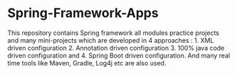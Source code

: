 # Spring-Framework-Apps
This repository contains Spring framework all modules practice projects and many mini-projects which are developed in 4 approaches : 1. XML driven configuration 2. Annotation driven configuration 3. 100% java code driven configuration and 4. Spring Boot driven configuration. And many real time tools like Maven, Gradle, Log4j etc are also used.
